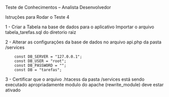 Teste de Conhecimentos – Analista Desenvolvedor 

Istruções para Rodar o Teste 4

1 - Criar a Tabela na base de dados para o aplicativo
Importar o arquivo tabela_tarefas.sql do diretorio raiz

2 - Alterar as configurações da base de dados no arquivo api.php da pasta /services

		const DB_SERVER = "127.0.0.1";
		const DB_USER = "root";
		const DB_PASSWORD = "";
		const DB = "tarefas";

3 - Certificar que o arquivo .htacess da pasta /services está sendo executado apropriadamente 
modulo do apache (rewrite_module) deve estar ativado 


